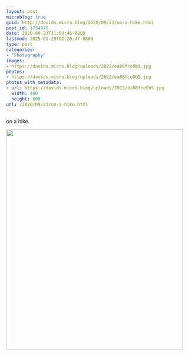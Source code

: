 ```yaml
---
layout: post
microblog: true
guid: http://davids.micro.blog/2020/09/23/on-a-hike.html
post_id: 1734975
date: 2020-09-23T11:09:46-0800
lastmod: 2025-01-29T02:28:47-0800
type: post
categories:
- "Photography"
images:
- https://davids.micro.blog/uploads/2022/ea88fce0b5.jpg
photos:
- https://davids.micro.blog/uploads/2022/ea88fce0b5.jpg
photos_with_metadata:
- url: https://davids.micro.blog/uploads/2022/ea88fce0b5.jpg
  width: 480
  height: 600
url: /2020/09/23/on-a-hike.html
---
```

on a hike.

<img src="/uploads/2022/ea88fce0b5.jpg" width="480" height="600" alt="">
